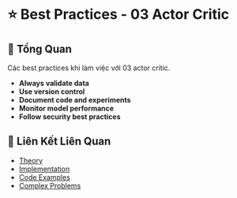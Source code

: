 # ⭐ Best Practices - 03 Actor Critic

## 🎯 Tổng Quan

Các best practices khi làm việc với 03 actor critic.

- **Always validate data**
- **Use version control**
- **Document code and experiments**
- **Monitor model performance**
- **Follow security best practices**

## 🔗 Liên Kết Liên Quan

- [Theory](./THEORY_03_actor_critic.md)
- [Implementation](./IMPLEMENTATION_03_actor_critic.md)
- [Code Examples](./CODE_EXAMPLES_03_actor_critic.md)
- [Complex Problems](./COMPLEX_PROBLEMS.md)
